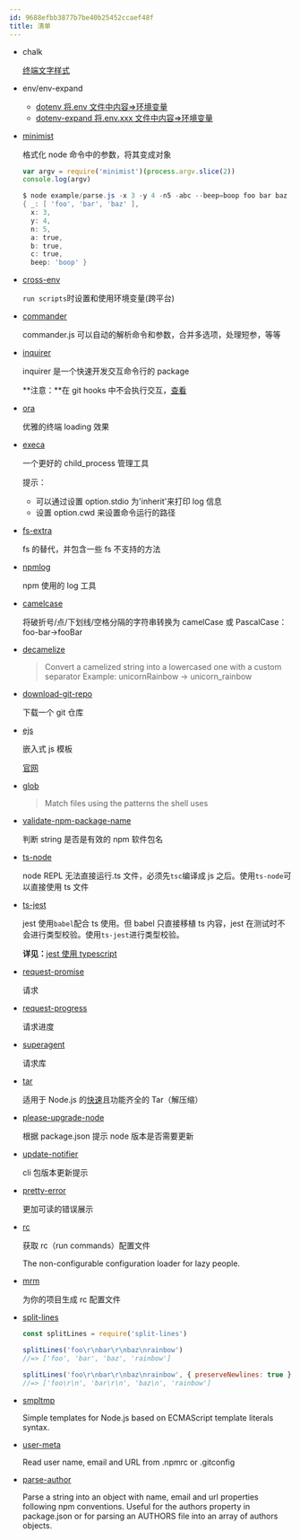 ```yaml
---
id: 9688efbb3877b7be40b25452ccaef48f
title: 清单
---
```


- chalk

  [终端文字样式](https://www.npmjs.com/package/chalk)

- env/env-expand

  - [dotenv 将.env 文件中内容=&gt;环境变量](https://www.npmjs.com/package/dotenv)
  - [dotenv-expand 将.env.xxx 文件中内容=&gt;环境变量](https://www.npmjs.com/package/dotenv-expand)

- [minimist](https://www.npmjs.com/package/minimist)

  格式化 node 命令中的参数，将其变成对象

  ```js
  var argv = require('minimist')(process.argv.slice(2))
  console.log(argv)
  ```

  ```powershell
  $ node example/parse.js -x 3 -y 4 -n5 -abc --beep=boop foo bar baz
  { _: [ 'foo', 'bar', 'baz' ],
    x: 3,
    y: 4,
    n: 5,
    a: true,
    b: true,
    c: true,
    beep: 'boop' }
  ```

- [cross-env](https://www.npmjs.com/package/cross-env)

  `run scripts`时设置和使用环境变量(跨平台)

- [commander](https://www.npmjs.com/package/commander)

  commander.js 可以自动的解析命令和参数，合并多选项，处理短参，等等

- [inquirer](https://www.npmjs.com/package/inquirer)

  inquirer 是一个快速开发交互命令行的 package

  **注意：**在 git hooks 中不会执行交互，[查看](https://github.com/SBoudrias/Inquirer.js/issues/518)

- [ora](https://www.npmjs.com/package/ora)

  优雅的终端 loading 效果

- [execa](https://www.npmjs.com/package/execa)

  一个更好的 child_process 管理工具

  提示：

  - 可以通过设置 option.stdio 为'inherit'来打印 log 信息
  - 设置 option.cwd 来设置命令运行的路径

- [fs-extra](https://www.npmjs.com/package/fs-extra)

  fs 的替代，并包含一些 fs 不支持的方法

- [npmlog](https://www.npmjs.com/package/npmlog)

  npm 使用的 log 工具

- [camelcase](https://www.npmjs.com/package/camelcase)

  将破折号/点/下划线/空格分隔的字符串转换为 camelCase 或 PascalCase：foo-bar→fooBar

- [decamelize](https://www.npmjs.com/package/decamelize)

  > Convert a camelized string into a lowercased one with a custom separator
  > Example: unicornRainbow → unicorn_rainbow

- [download-git-repo](https://www.npmjs.com/package/download-git-repo)

  下载一个 git 仓库

- [ejs](https://www.npmjs.com/package/ejs)

  嵌入式 js 模板

  [官网](https://ejs.co/)

- [glob](https://www.npmjs.com/package/glob)

  > Match files using the patterns the shell uses

- [validate-npm-package-name](https://www.npmjs.com/package/validate-npm-package-name)

  判断 string 是否是有效的 npm 软件包名

- [ts-node](https://www.npmjs.com/package/ts-node)

  node REPL 无法直接运行.ts 文件，必须先`tsc`编译成 js 之后。使用`ts-node`可以直接使用 ts 文件

- [ts-jest](https://www.npmjs.com/package/ts-jest)

  jest 使用`babel`配合 ts 使用。但 babel 只直接移植 ts 内容，jest 在测试时不会进行类型校验。使用`ts-jest`进行类型校验。

  **详见：**[jest 使用 typescript](https://jestjs.io/docs/en/getting-started#using-typescript)

- [request-promise](https://github.com/request/request-promise)

  请求

- [request-progress](https://www.npmjs.com/package/request-progress)

  请求进度

* [superagent](https://www.npmjs.com/package/superagent)

  请求库

* [tar](https://www.npmjs.com/package/tar)

  适用于 Node.js 的[快速](https://github.com/npm/node-tar/blob/HEAD/benchmarks)且功能齐全的 Tar（解压缩）

* [please-upgrade-node](https://www.npmjs.com/package/please-upgrade-node)

  根据 package.json 提示 node 版本是否需要更新

* [update-notifier](https://www.npmjs.com/package/update-notifier)

  cli 包版本更新提示

* [pretty-error](https://www.npmjs.com/package/pretty-error)

  更加可读的错误展示

* [rc](https://www.npmjs.com/package/rc)

  获取 rc（run commands）配置文件

  The non-configurable configuration loader for lazy people.

* [mrm](https://mrm.js.org/)

  为你的项目生成 rc 配置文件

* [split-lines](https://www.npmjs.com/package/split-lines)

  ```js
  const splitLines = require('split-lines')

  splitLines('foo\r\nbar\r\nbaz\nrainbow')
  //=> ['foo', 'bar', 'baz', 'rainbow']

  splitLines('foo\r\nbar\r\nbaz\nrainbow', { preserveNewlines: true })
  //=> ['foo\r\n', 'bar\r\n', 'baz\n', 'rainbow']
  ```

* [smpltmp](https://www.npmjs.com/package/smpltmpl)

  Simple templates for Node.js based on ECMAScript template literals syntax.

* [user-meta](https://www.npmjs.com/package/user-meta)

  Read user name, email and URL from .npmrc or .gitconfig

* [parse-author](https://www.npmjs.com/package/parse-author)

  Parse a string into an object with name, email and url properties following npm conventions. Useful for the authors property in package.json or for parsing an AUTHORS file into an array of authors objects.
